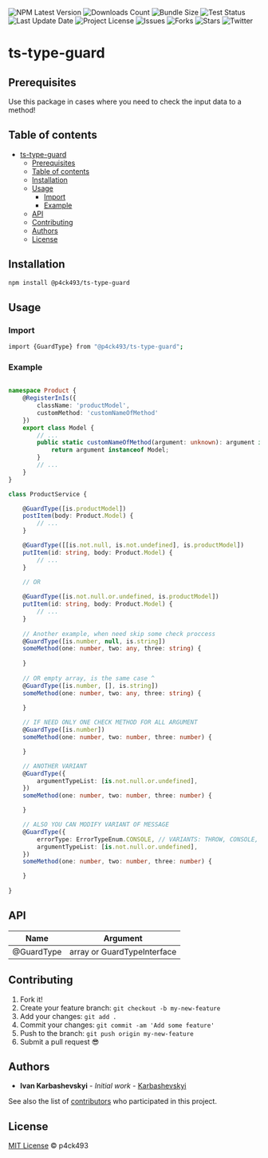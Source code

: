 ![NPM Latest Version](https://img.shields.io/npm/v/@p4ck493/ts-type-guard)
![Downloads Count](https://img.shields.io/npm/dm/@p4ck493/ts-type-guard.svg)
![Bundle Size](https://packagephobia.now.sh/badge?p=@p4ck493/ts-type-guard)
![Test Status](https://img.shields.io/travis/p4ck493/ts-type-guard/main.svg)
![Last Update Date](https://img.shields.io/github/last-commit/p4ck493/ts-type-guard)
![Project License](https://img.shields.io/github/license/p4ck493/ts-type-guard)
![Issues](https://img.shields.io/github/issues/p4ck493/ts-type-guard)
![Forks](https://img.shields.io/github/forks/p4ck493/ts-type-guard)
![Stars](https://img.shields.io/github/stars/p4ck493/ts-type-guard)
![Twitter](https://img.shields.io/twitter/url?url=https%3A%2F%2Fgithub.com%2Fp4ck493%2Fts-type-guard)

# ts-type-guard

## Prerequisites

Use this package in cases where you need to check the input data to a method!


## Table of contents

- [ts-type-guard](#ts-type-guard)
    - [Prerequisites](#prerequisites)
    - [Table of contents](#table-of-contents)
    - [Installation](#installation)
    - [Usage](#usage)
        - [Import](#import)
        - [Example](#example)
    - [API](#api)
    - [Contributing](#contributing)
    - [Authors](#authors)
    - [License](#license)

## Installation

```sh
npm install @p4ck493/ts-type-guard
```

## Usage

### Import

```sh
import {GuardType} from "@p4ck493/ts-type-guard";
```

### Example

```typescript

namespace Product {
    @RegisterInIs({
        className: 'productModel',
        customMethod: 'customNameOfMethod'
    })
    export class Model {
        // ...
        public static customNameOfMethod(argument: unknown): argument is Model {
            return argument instanceof Model;
        }
        // ...
    }
}

class ProductService {

    @GuardType([is.productModel])
    postItem(body: Product.Model) {
        // ...
    }

    @GuardType([[is.not.null, is.not.undefined], is.productModel])
    putItem(id: string, body: Product.Model) {
        // ...
    }
    
    // OR

    @GuardType([is.not.null.or.undefined, is.productModel])
    putItem(id: string, body: Product.Model) {
        // ...
    }
    
    // Another example, when need skip some check proccess
    @GuardType([is.number, null, is.string])
    someMethod(one: number, two: any, three: string) {
        
    }
    
    // OR empty array, is the same case ^
    @GuardType([is.number, [], is.string])
    someMethod(one: number, two: any, three: string) {

    }
    
    // IF NEED ONLY ONE CHECK METHOD FOR ALL ARGUMENT
    @GuardType([is.number])
    someMethod(one: number, two: number, three: number) {

    }

    // ANOTHER VARIANT
    @GuardType({
        argumentTypeList: [is.not.null.or.undefined],
    })
    someMethod(one: number, two: number, three: number) {

    }

    // ALSO YOU CAN MODIFY VARIANT OF MESSAGE
    @GuardType({
        errorType: ErrorTypeEnum.CONSOLE, // VARIANTS: THROW, CONSOLE, NONE
        argumentTypeList: [is.not.null.or.undefined],
    })
    someMethod(one: number, two: number, three: number) {

    }
    
}


```


## API 

| Name       | Argument                    |
|------------|-----------------------------|
| @GuardType | array or GuardTypeInterface |


## Contributing

[//]: # (Please read [CONTRIBUTING.md]&#40;CONTRIBUTING.md&#41; for details on our code of conduct, and the process for submitting pull requests to us.)

1. Fork it!
2. Create your feature branch: `git checkout -b my-new-feature`
3. Add your changes: `git add .`
4. Commit your changes: `git commit -am 'Add some feature'`
5. Push to the branch: `git push origin my-new-feature`
6. Submit a pull request 😎

## Authors

* **Ivan Karbashevskyi** - *Initial work* - [Karbashevskyi](https://github.com/Karbashevskyi)

See also the list of [contributors](https://github.com/p4ck493/ts-type-guard/contributors) who participated in this project.

## License

[MIT License](https://andreasonny.mit-license.org/2019) © p4ck493
